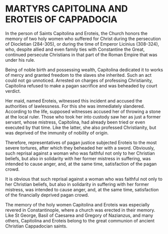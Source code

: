 # MARTYRS CAPITOLINA AND EROTEIS OF CAPPADOCIA

In the person of Saints Capitolina and Eroteis, the Church honors the memory of two holy women who suffered for Christ during the persecution of Diocletian (284-305), or during the time of Emperor Licinius (308-324), who, despite allied and even family ties with Constantine the Great, continued persecute Christians in that part of the Roman Empire that was under his rule.

Being of noble birth and possessing wealth, Capitolina dedicated it to works of mercy and granted freedom to the slaves she inherited. Such an act could not go unnoticed. Arrested on charges of professing Christianity, Capitolina refused to make a pagan sacrifice and was beheaded by court verdict.

Her maid, named Eroteis, witnessed this incident and accused the authorities of lawlessness. For this she was immediately slandered. According to the life, supposed witnesses accused her of throwing a stone at the local ruler. Those who took her into custody saw her as just a former servant, whose mistress, Capitolina, had already been tried or even executed by that time. Like the latter, she also professed Christianity, but was deprived of the immunity of nobility of origin.

Therefore, representatives of pagan justice subjected Eroteis to the most severe tortures, after which they beheaded her with a sword. Obviously, such reprisal against a woman who was faithful not only to her Christian beliefs, but also in solidarity with her former mistress in suffering, was intended to cause anger, and, at the same time, satisfaction of the pagan crowd.

It is obvious that such reprisal against a woman who was faithful not only to her Christian beliefs, but also in solidarity in suffering with her former mistress, was intended to cause anger, and, at the same time, satisfaction of the financially deprived pagan crowd.

The memory of the holy women Capitolina and Eroteis was especially revered in Constantinople, where a church was erected in their memory. Like St George, Basil of Caesarea and Gregory of Nazianzus, and many others, Capitolina and Eroteis belong to the great communion of ancient Christian Cappadocian saints.
